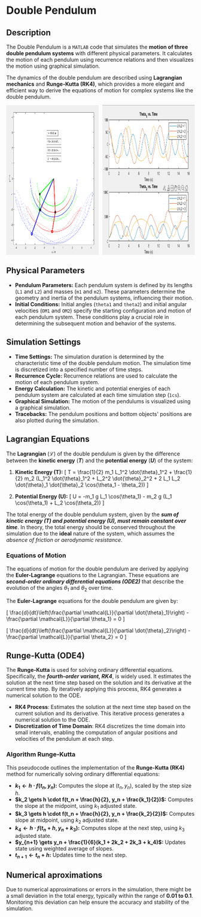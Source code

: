 # Double Pendulum

## Description

The Double Pendulum is a `MATLAB` code that simulates the **motion of three double pendulum systems** with different physical parameters. It calculates the motion of each pendulum using recurrence relations and then visualizes the motion using graphical simulation.

The dynamics of the double pendulum are described using **Lagrangian mechanics** and **Runge-Kutta (RK4)**, which provides a more elegant and efficient way to derive the equations of motion for complex systems like the double pendulum.

<div style="display: flex; justify-content: space-between;">
    <img src="/images/three_double_pendulums.png" alt="VELOCITY_POSITION_CURVE" style="width: 49%; height: auto;" />
    <img src="/images/runge_kutta_4ode.png" alt="RUNGE_KUTTA_4ODE" style="width: 49%; height: 400px;" />
</div>

## Physical Parameters

- **Pendulum Parameters:** Each pendulum system is defined by its lengths (`L1` and `L2`) and masses (`m1` and `m2`). These parameters determine the geometry and inertia of the pendulum systems, influencing their motion.
- **Initial Conditions:** Initial angles (`theta1` and `theta2`) and initial angular velocities (`OM1` and `OM2`)  specify the starting configuration and motion of each pendulum system. These conditions play a crucial role in determining the subsequent motion and behavior of the systems.

## Simulation Settings

- **Time Settings:** The simulation duration is determined by the characteristic time of the double pendulum motion. The simulation time is discretized into a specified number of time steps.
- **Recurrence Cycle:** Recurrence relations are used to calculate the motion of each pendulum system.
- **Energy Calculation:** The kinetic and potential energies of each pendulum system are calculated at each time simulation step (`1cs`).
- **Graphical Simulation:** The motion of the pendulums is visualized using a graphical simulation.
- **Tracebacks:** The pendulum positions and bottom objects' positions are also plotted during the simulation.

## Lagrangian Equations

The **Lagrangian** ($\mathcal{L}$) of the double pendulum is given by the difference between the **kinetic energy** (**$T$**) and the **potential energy** (**$U$**) of the system:

1. **Kinetic Energy (T):**
   \[ T = \frac{1}{2} m_1 L_1^2 \dot{\theta}_1^2 + \frac{1}{2} m_2 (L_1^2 \dot{\theta}_1^2 + L_2^2 \dot{\theta}_2^2 + 2 L_1 L_2 \dot{\theta}_1 \dot{\theta}_2 \cos(\theta_1 - \theta_2)) \]

2. **Potential Energy (U):**
   \[ U = -m_1 g L_1 \cos(\theta_1) - m_2 g (L_1 \cos(\theta_1) + L_2 \cos(\theta_2)) \]

The total energy of the double pendulum system, given by the ***sum of kinetic energy (T) and potential energy (U), must remain constant over time***. In theory, the total energy should be conserved throughout the simulation due to the **ideal** nature of the system, which assumes the *absence of friction or aerodynamic resistance*.

### Equations of Motion

The equations of motion for the double pendulum are derived by applying the **Euler-Lagrange** equations to the Lagrangian. These equations are ***second-order ordinary differential equations (ODE2)*** that describe the evolution of the angles $\theta_1$ and $\theta_2$ over time.

The **Euler-Lagrange** equations for the double pendulum are given by:

\[
\frac{d}{dt}\left(\frac{\partial \mathcal{L}}{\partial \dot{\theta}_1}\right) - \frac{\partial \mathcal{L}}{\partial \theta_1} = 0
\]

\[
\frac{d}{dt}\left(\frac{\partial \mathcal{L}}{\partial \dot{\theta}_2}\right) - \frac{\partial \mathcal{L}}{\partial \theta_2} = 0
\]

## Runge-Kutta (ODE4)

The **Runge-Kutta** is used for solving ordinary differential equations. Specifically, the ***fourth-order variant, RK4***, is widely used. It estimates the solution at the next time step based on the solution and its derivative at the current time step. By iteratively applying this process, RK4 generates a numerical solution to the ODE.

- **RK4 Process**: Estimates the solution at the next time step based on the current solution and its derivative. This iterative process generates a numerical solution to the ODE.
- **Discretization of Time Domain**: RK4 discretizes the time domain into small intervals, enabling the computation of angular positions and velocities of the pendulum at each step.

### Algorithm Runge-Kutta

This pseudocode outlines the implementation of the **Runge-Kutta (RK4)** method for numerically solving ordinary differential equations:

- **$k_1 \gets h \cdot f(t_n, y_n)$:** Computes the slope at $(t_n, y_n)$, scaled by the step size $h$.
- **$k_2 \gets h \cdot f(t_n + \frac{h}{2}, y_n + \frac{k_1}{2})$:** Computes the slope at the midpoint, using $k_1$ adjusted state.
- **$k_3 \gets h \cdot f(t_n + \frac{h}{2}, y_n + \frac{k_2}{2})$:** Computes slope at midpoint, using $k_2$ adjusted state.
- **$k_4 \gets h \cdot f(t_n + h, y_n + k_3)$:** Computes slope at the next step, using $k_3$ adjusted state.
- **$y_{n+1} \gets y_n + \frac{1}{6}(k_1 + 2k_2 + 2k_3 + k_4)$:** Updates state using weighted average of slopes.
- **$t_{n+1} \gets t_n + h$:** Updates time to the next step.

## Numerical aproximations

Due to numerical approximations or errors in the simulation, there might be a small deviation in the total energy, typically within the range of **0.01 to 0.1**. Monitoring this deviation can help ensure the accuracy and stability of the simulation.
